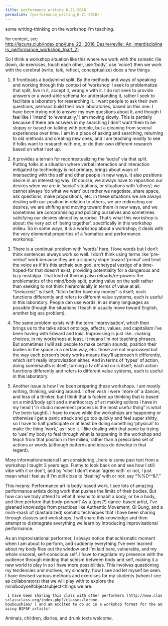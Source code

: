 ```yaml
---
title: performance writing 6-21-2016
permalink: /performance_writing_6-21-2016/
---
```


some writing-thinking on the workshop i'm teaching.

for context, see <http://lacuna.club/index.php/june_22,_2016_Desire/revile:_An_interdisciplinary_performance_workshop_(part_2)>

So I think a workshop situation like this where we work with the somatic (lie down, do exercises, touch each other, use ‘body’, use ‘voice’) then we work with the cerebral (write, talk, reflect, conceptualize) does a few things

1) It frontloads a body/mind split. By the methods and ways of speaking and working through this context of ‘workshop’ I seek to problematize that split, live in it, accept it, wrangle with it. I do not seek to provide answers or a word-able schema for understanding it, rather I seek to facilitate a laboratory for researching it. I want people to ask their own questions, perhaps build their own laboratories, based on this one. I have been trying not to answer my own questions about it, and though I feel like I ‘intend’ to ‘eventually,’ I am moving slowly. This is partially because if there are answers in my searching I don’t want them to be sloppy or based on talking with people, but a gleaning from several experiences over time. I am in a place of asking and searching, returning to old methods and creating new ones, and I am teaching mostly to see if folks want to research with me, or do their own different research based on what I set up.

2) It provides a terrain for recontextualizing the ‘social’ via that split. Putting folks in a situation where verbal interaction and interaction mitigated by technology is not primary, brings about ways of intersecting with the self and other people in new ways. It also positions desire in an interesting way. Of course, we always have to reposition our desires when we are in ‘social’ situations, or situations with ‘others’; we cannot always ‘do what we want’ but rather we negotiate, share space, ask questions, make propositions, etc. in these situations we are always dealing with our position in relation to others, we are redirecting our desires, we are shifting and moving toward them in new ways, and we sometimes are compromising and policing ourselves and sometimes satisfying our desires almost by surprise. That’s what this workshop is about: the very act of ‘being together’, specifically in this workshop milieu. So in some ways, it is a workshop about a workshop; it deals with the very elemental properties of a ‘somatics and performance workshop.’

3) There is a continual problem with ‘words’ here, I love words but I don’t think sentences always work so well. I don’t think using terms like ‘pre-verbal’ work because they are a slippery slope toward ‘primal’ and treat the voice as if it’s this archaic sun god, archetypal vestige of a time-hoped-for that doesn’t exist, providing potentiality for a dangerous and lazy nostalgia. That kind of thinking also reloads/re-powers the problematics of the mind/body split, putting value on the split rather than seeking to not think hierarchically in terms of value at all. “lzieiozreiz” is itself; “bitch better have my money” is itself; each functions differently and refers to different value systems, each is useful in this laboratory. People can use words, in as many languages as possible (though the situations I teach in usually move toward English, another big ass problem).

4) The same problem exists with the term ‘improvisation’, which then brings us to the talks about ontology, affects, values, and capitalism I’ve been having with Edward and kaia. Improvising is just like…making choices, in my workshops at least. It means I’m not teaching phrases. But sometimes I will ask people to make certain sounds, position their bodies in the space in a certain way, etc. those are not improvised but the way each person’s body works means they’ll approach it differently, which isn’t really improvisation either. And in terms of ‘types’ of action, doing somersaults is itself; turning a tv off and on is itself; each action functions differently and refers to different value systems, each is useful in this laboratory.

5) Another issue is how I’ve been preparing these workshops. I am mostly writing, thinking, walking around. I often wish I were ‘more of’ a dancer, and less of a thinker, but I think that is fucked up thinking that is based on a mind/body split and a meritocracy of art making actions I have in my head (“in studio movement process is the most useful thing” is what I’ve been taught). I have to move while the workshops are happening or otherwise I get a panic attack and go too quickly and feel super shitty, so I have to half participate or at least be doing something ‘physical’ to make the thing ‘work,’ as I see it. I like dealing with that panic by trying to ‘use’ my body to feel through what is happening in the workshop and teach from that position in the milieu, rather than a prescribed set of actions or words (although patterns and ideas do develop in that regard).

More information/material I am considering…here is some past text from a workshop I taught 3 years ago. Funny to look back on and see how I still vibe with it or don’t, and by ‘vibe’ I don’t mean ‘agree with’ or not, I just mean what I feel as if I’m still close to ‘dealing’ with or not: say “%%D\^\^&?.”

This means: Performance art is body-based work. I see lots of amazing performance artists doing work that pushes the limits of their bodies. But how can we truly attend to what it means to inhabit a body, or be a body, and then perform that body-person? As a (post?) dance-based artist, I've gleaned knowledge from practices like Authentic Movement, Qi Gung, and a mish-mash of (bastardized) somatic techniques that I have been sharing through classes and workshops. I will share this knowledge and then attempt to disintegrate everything we learn by introducing improvisational performance.

As an improvisational performer, I always notice that schismatic moment when I am about to perform, and suddenly everything I've ever learned about my body flies out the window and I'm laid bare, vulnerable, and my whole visceral, self-conscious self. I have to negotiate my presence with the audience through minding that schism between body and self, making it a new world to play in so I have more possibilities. This involves questioning my tendencies and motives, my sincerity, how I see and let myself be seen. I have devised various methods and exercises for my students (whom I see as collaborators) that we will play with to explore the mindbodyselfobjectsubject-things we are.

` I have been sharing this class with other performers (http://www.classclassclass.org/index.php?/classes/lorene-bouboushian/ ) and am excited to do so in a workshop format for the amazing BIPAF artists!`

Animals, children, diaries, and drunk texts welcome.
